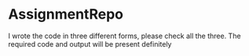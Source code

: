 # AssignmentRepo

I wrote the code in three different forms, please check all the three. The required code and output will be present definitely
